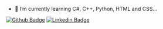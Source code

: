 


- 🌱 I’m currently learning C#, C++, Python, HTML and CSS...


[![Github Badge](https://img.shields.io/badge/-Github-000?style=flat-square&logo=Github&logoColor=white&link=https://github.com/LucasTadela)](https://github.com/LucasTadela)
[![Linkedin Badge](https://img.shields.io/badge/-LinkedIn-blue?style=flat-square&logo=Linkedin&logoColor=white&link=https://www.linkedin.com/in/lucas-alves-991559221/)](https://www.linkedin.com/in/lucas-alves-991559221/)



